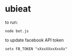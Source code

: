 # ubieat

to run:
```
node bot.js
```

to update facebook API token
```
setx FB_TOKEN "xXxxXXxxXxxXx"
```
